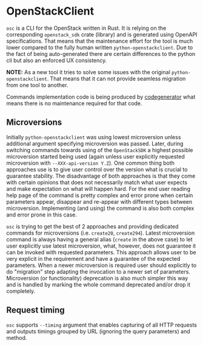 # OpenStackClient

`osc` is a CLI for the OpenStack written in Rust. It is relying on the
corresponding `openstack_sdk` crate (library) and is generated using OpenAPI
specifications. That means that the maintenance effort for the tool is much
lower compared to the fully human written `python-openstackclient`. Due to the
fact of being auto-generated there are certain differences to the python cli
but also an enforced UX consistency.

**NOTE:** As a new tool it tries to solve some issues with the original
`python-openstackclient`. That means that it can not provide seamless migration
from one tool to another.

Commands implementation code is being produced by
[codegenerator](https://opendev.org/openstack/codegenerator) what means there
is no maintenance required for that code.

## Microversions

Initially `python-openstackclient` was using lowest microversion unless
additional argument specifying microversion was passed. Later, during switching
commands towards using of the `OpenStackSDK` a highest possible microversion
started being used (again unless user explicitly requested microversion with
`--XXX-api-version Y.Z`). One common thing both approaches use is to give user
control over the version what is crucial to guarantee stability. The
disadvantage of both approaches is that they come with certain opinions that
does not necessarily match what user expects and make expectation on what will
happen hard. For the end user reading help page of the command is pretty
complex and error prone when certain parameters appear, disappear and re-appear
with different types between microversion. Implementing (and using) the command
is also both complex and error prone in this case.

`osc` is trying to get the best of 2 approaches and providing dedicated
commands for microversions (i.e. `create20`, `create294`). Latest microversion
command is always having a general alias (`create` in the above case) to let
user explicitly use latest microversion, what, however, does not guarantee it
can be invoked with requested parameters. This approach allows user to be very
explicit in the requirement and have a guarantee of the expected parameters.
When a newer microversion is required user should explicitly to do "migration"
step adapting the invocation to a newer set of parameters. Microversion (or
functionality) deprecation is also much simpler this way and is handled by
marking the whole command deprecated and/or drop it completely.

## Request timing

`osc` supports `--timing` argument that enables capturing of all HTTP requests
and outputs timings grouped by URL (ignoring the query parameters) and method.
